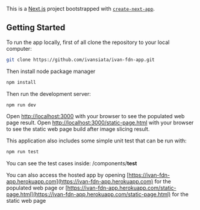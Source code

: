 This is a [Next.js](https://nextjs.org/) project bootstrapped with [`create-next-app`](https://github.com/vercel/next.js/tree/canary/packages/create-next-app).

## Getting Started

To run the app locally, first of all clone the repository to your local computer:

```bash
git clone https://github.com/ivansiata/ivan-fdn-app.git
```

Then install node package manager

```bash
npm install
```

Then run the development server:

```bash
npm run dev
```

Open [http://localhost:3000](http://localhost:3000) with your browser to see the populated web page result.
Open [http://localhost:3000/static-page.html](http://localhost:3000/static-page.html) with your browser to see the static web page build after image slicing result.

This application also includes some simple unit test that can be run with:

```bash
npm run test
```

You can see the test cases inside: /components/**test**

You can also access the hosted app by opening [https://ivan-fdn-app.herokuapp.com](https://ivan-fdn-app.herokuapp.com) for the populated web page or [https://ivan-fdn-app.herokuapp.com/static-page.html](https://ivan-fdn-app.herokuapp.com/static-page.html) for the static web page
